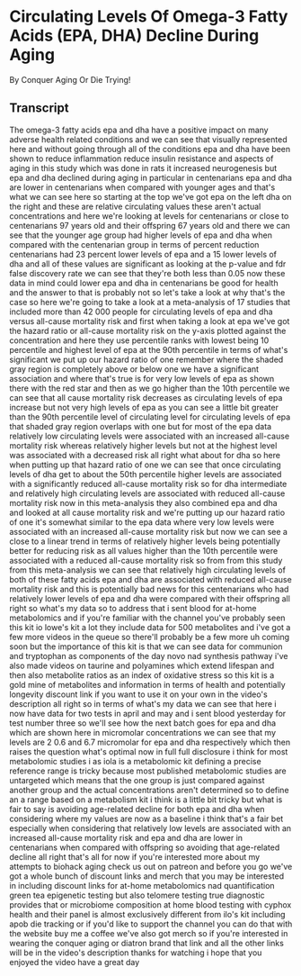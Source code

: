 # Circulating Levels Of Omega-3 Fatty Acids (EPA, DHA) Decline During Aging

By Conquer Aging Or Die Trying! 


## Transcript

The omega-3 fatty acids epa and dha have a positive impact on many adverse health related conditions and we can see that visually represented here and without going through all of the conditions epa and dha have been shown to reduce inflammation reduce insulin resistance and aspects of aging in this study which was done in rats it increased neurogenesis but epa and dha declined during aging in particular in centenarians epa and dha are lower in centenarians when compared with younger ages and that's what we can see here so starting at the top we've got epa on the left dha on the right and these are relative circulating values these aren't actual concentrations and here we're looking at levels for centenarians or close to centenarians 97 years old and their offspring 67 years old and there we can see that the younger age group had higher levels of epa and dha when compared with the centenarian group in terms of percent reduction centenarians had 23 percent lower levels of epa and a 15 lower levels of dha and all of these values are significant as looking at the p-value and fdr false discovery rate we can see that they're both less than 0.05 now these data in mind could lower epa and dha in centenarians be good for health and the answer to that is probably not so let's take a look at why that's the case so here we're going to take a look at a meta-analysis of 17 studies that included more than 42 000 people for circulating levels of epa and dha versus all-cause mortality risk and first when taking a look at epa we've got the hazard ratio or all-cause mortality risk on the y-axis plotted against the concentration and here they use percentile ranks with lowest being 10 percentile and highest level of epa at the 90th percentile in terms of what's significant we put up our hazard ratio of one remember where the shaded gray region is completely above or below one we have a significant association and where that's true is for very low levels of epa as shown there with the red star and then as we go higher than the 10th percentile we can see that all cause mortality risk decreases as circulating levels of epa increase but not very high levels of epa as you can see a little bit greater than the 90th percentile level of circulating level for circulating levels of epa that shaded gray region overlaps with one but for most of the epa data relatively low circulating levels were associated with an increased all-cause mortality risk whereas relatively higher levels but not at the highest level was associated with a decreased risk all right what about for dha so here when putting up that hazard ratio of one we can see that once circulating levels of dha get to about the 50th percentile higher levels are associated with a significantly reduced all-cause mortality risk so for dha intermediate and relatively high circulating levels are associated with reduced all-cause mortality risk now in this meta-analysis they also combined epa and dha and looked at all cause mortality risk and we're putting up our hazard ratio of one it's somewhat similar to the epa data where very low levels were associated with an increased all-cause mortality risk but now we can see a close to a linear trend in terms of relatively higher levels being potentially better for reducing risk as all values higher than the 10th percentile were associated with a reduced all-cause mortality risk so from from this study from this meta-analysis we can see that relatively high circulating levels of both of these fatty acids epa and dha are associated with reduced all-cause mortality risk and this is potentially bad news for this centenarians who had relatively lower levels of epa and dha were compared with their offspring all right so what's my data so to address that i sent blood for at-home metabolomics and if you're familiar with the channel you've probably seen this kit io lowe's kit a lot they include data for 500 metabolites and i've got a few more videos in the queue so there'll probably be a few more uh coming soon but the importance of this kit is that we can see data for communion and tryptophan as components of the day novo nad synthesis pathway i've also made videos on taurine and polyamines which extend lifespan and then also metabolite ratios as an index of oxidative stress so this kit is a gold mine of metabolites and information in terms of health and potentially longevity discount link if you want to use it on your own in the video's description all right so in terms of what's my data we can see that here i now have data for two tests in april and may and i sent blood yesterday for test number three so we'll see how the next batch goes for epa and dha which are shown here in micromolar concentrations we can see that my levels are 2 0.6 and 6.7 micromolar for epa and dha respectively which then raises the question what's optimal now in full full disclosure i think for most metabolomic studies i as iola is a metabolomic kit defining a precise reference range is tricky because most published metabolomic studies are untargeted which means that the one group is just compared against another group and the actual concentrations aren't determined so to define an a range based on a metabolism kit i think is a little bit tricky but what is fair to say is avoiding age-related decline for both epa and dha when considering where my values are now as a baseline i think that's a fair bet especially when considering that relatively low levels are associated with an increased all-cause mortality risk and epa and dha are lower in centenarians when compared with offspring so avoiding that age-related decline all right that's all for now if you're interested more about my attempts to biohack aging check us out on patreon and before you go we've got a whole bunch of discount links and merch that you may be interested in including discount links for at-home metabolomics nad quantification green tea epigenetic testing but also telomere testing true diagnostic provides that or microbiome composition at home blood testing with cyphox health and their panel is almost exclusively different from ilo's kit including apob die tracking or if you'd like to support the channel you can do that with the website buy me a coffee we've also got merch so if you're interested in wearing the conquer aging or diatron brand that link and all the other links will be in the video's description thanks for watching i hope that you enjoyed the video have a great day
